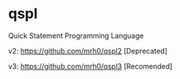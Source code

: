 # qspl
Quick Statement Programming Language

v2: https://github.com/mrh0/qspl2 [Deprecated]

v3: https://github.com/mrh0/qspl3 [Recomended]
